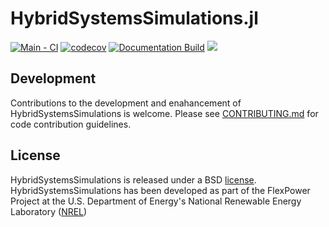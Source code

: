 # HybridSystemsSimulations.jl

[![Main - CI](https://github.com/NREL-SIIP/HybridSystemsSimulations.jl/actions/workflows/main-tests.yml/badge.svg)](https://github.com/NREL-SIIP/HybridSystemsSimulations.jl/actions/workflows/main-tests.yml)
[![codecov](https://codecov.io/gh/NREL-SIIP/HybridSystemsSimulations.jl/branch/main/graph/badge.svg?token=4TAeajF0h6)](https://codecov.io/gh/NREL-SIIP/HybridSystemsSimulations.jl)
[![Documentation Build](https://github.com/NREL-SIIP/HybridSystemsSimulations.jl/actions/workflows/docs.yml/badge.svg)](https://nrel-siip.github.io/HybridSystemsSimulations.jl/dev/)
[<img src="https://img.shields.io/badge/slack-@SIIP/HybridSystemsSimulations-blue.svg?logo=slack">](https://join.slack.com/t/nrel-siip/shared_invite/zt-glam9vdu-o8A9TwZTZqqNTKHa7q3BpQ)

## Development

Contributions to the development and enahancement of HybridSystemsSimulations is welcome. Please see [CONTRIBUTING.md](https://github.com/NREL-SIIP/HybridSystemsSimulations.jl/blob/master/CONTRIBUTING.md) for code contribution guidelines.

## License

HybridSystemsSimulations is released under a BSD [license](https://github.com/NREL/HybridSystemsSimulations/blob/master/LICENSE). HybridSystemsSimulations has been developed as part of the FlexPower Project at the U.S. Department of Energy's National Renewable Energy Laboratory ([NREL](https://www.nrel.gov/))
